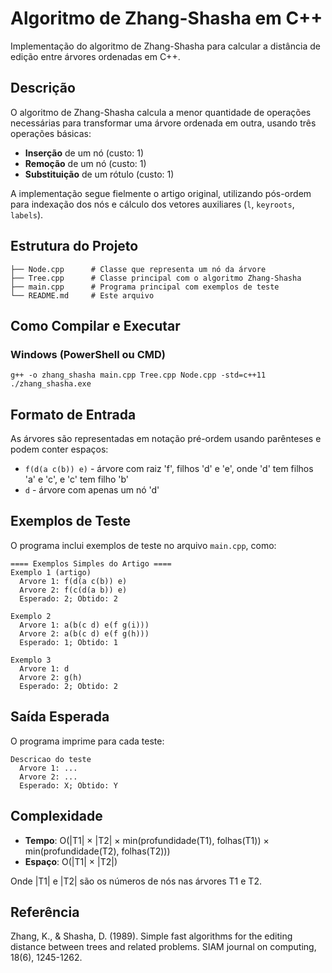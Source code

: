 # Algoritmo de Zhang-Shasha em C++

Implementação do algoritmo de Zhang-Shasha para calcular a distância de edição entre árvores ordenadas em C++.

## Descrição

O algoritmo de Zhang-Shasha calcula a menor quantidade de operações necessárias para transformar uma árvore ordenada em outra, usando três operações básicas:
- **Inserção** de um nó (custo: 1)
- **Remoção** de um nó (custo: 1)
- **Substituição** de um rótulo (custo: 1)

A implementação segue fielmente o artigo original, utilizando pós-ordem para indexação dos nós e cálculo dos vetores auxiliares (`l`, `keyroots`, `labels`).

## Estrutura do Projeto

```
├── Node.cpp      # Classe que representa um nó da árvore
├── Tree.cpp      # Classe principal com o algoritmo Zhang-Shasha
├── main.cpp      # Programa principal com exemplos de teste
└── README.md     # Este arquivo
```

## Como Compilar e Executar

### Windows (PowerShell ou CMD)

```
g++ -o zhang_shasha main.cpp Tree.cpp Node.cpp -std=c++11
./zhang_shasha.exe
```

## Formato de Entrada

As árvores são representadas em notação pré-ordem usando parênteses e podem conter espaços:
- `f(d(a c(b)) e)` - árvore com raiz 'f', filhos 'd' e 'e', onde 'd' tem filhos 'a' e 'c', e 'c' tem filho 'b'
- `d` - árvore com apenas um nó 'd'

## Exemplos de Teste

O programa inclui exemplos de teste no arquivo `main.cpp`, como:

```
==== Exemplos Simples do Artigo ====
Exemplo 1 (artigo)
  Arvore 1: f(d(a c(b)) e)
  Arvore 2: f(c(d(a b)) e)
  Esperado: 2; Obtido: 2

Exemplo 2
  Arvore 1: a(b(c d) e(f g(i)))
  Arvore 2: a(b(c d) e(f g(h)))
  Esperado: 1; Obtido: 1

Exemplo 3
  Arvore 1: d
  Arvore 2: g(h)
  Esperado: 2; Obtido: 2
```

## Saída Esperada

O programa imprime para cada teste:
```
Descricao do teste
  Arvore 1: ...
  Arvore 2: ...
  Esperado: X; Obtido: Y
```

## Complexidade

- **Tempo**: O(|T1| × |T2| × min(profundidade(T1), folhas(T1)) × min(profundidade(T2), folhas(T2)))
- **Espaço**: O(|T1| × |T2|)

Onde |T1| e |T2| são os números de nós nas árvores T1 e T2.

## Referência

Zhang, K., & Shasha, D. (1989). Simple fast algorithms for the editing distance between trees and related problems. SIAM journal on computing, 18(6), 1245-1262.